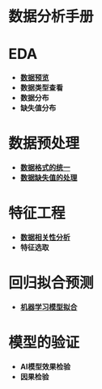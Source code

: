 # 数据分析手册

# EDA
- **[数据预览](https://github.com/baibairui/stock_pridict/blob/9d0149644e315707a38f612fffee2795210699cf/asset/%E6%95%B0%E6%8D%AE%E9%A2%84%E8%A7%88.md)**
- **数据类型查看**
- **数据分布**
- **缺失值分布**
  
# 数据预处理
- **[数据格式的统一](https://github.com/baibairui/stock_pridict/blob/9d0149644e315707a38f612fffee2795210699cf/asset/%E6%95%B0%E6%8D%AE%E6%A0%BC%E5%BC%8F%E7%BB%9F%E4%B8%80.md)**
- **[数据缺失值的处理](https://github.com/baibairui/stock_pridict/blob/9d0149644e315707a38f612fffee2795210699cf/asset/%E7%BC%BA%E5%A4%B1%E5%80%BC%E7%9A%84%E5%A4%84%E7%90%86.md)**

# 特征工程
- **[数据相关性分析](https://github.com/baibairui/stock_pridict/blob/d8863f2a4d6474316820f75676ebaaaa1fbb62fd/asset/%E6%95%B0%E6%8D%AE%E7%9B%B8%E5%85%B3%E6%80%A7%E5%88%86%E6%9E%90.md)**
- **特征选取**

# 回归拟合预测
- **[机器学习模型拟合](https://github.com/baibairui/stock_pridict/blob/a64282441424bd976fd78a12de351220390f3675/asset/%E5%9B%9E%E5%BD%92%E6%8B%9F%E5%90%88%E9%A2%84%E6%B5%8B.md)**

# 模型的验证
- **AI模型效果检验**
- **因果检验**
